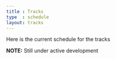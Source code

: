 ```yaml
---
title : Tracks
type  : schedule
layout: tracks
---
```



Here is the current schedule for the tracks

**NOTE:** Still under active development

